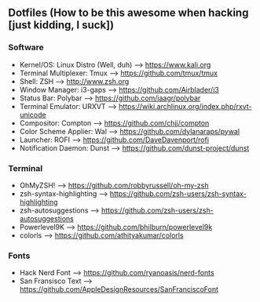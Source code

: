 ## Dotfiles (How to be this awesome when hacking [just kidding, I suck])

### Software
- Kernel/OS: Linux Distro (Well, duh) --> https://www.kali.org
- Terminal Multiplexer: Tmux --> https://github.com/tmux/tmux
- Shell: ZSH --> http://www.zsh.org
- Window Manager: i3-gaps --> https://github.com/Airblader/i3
- Status Bar: Polybar --> https://github.com/jaagr/polybar
- Terminal Emulator: URXVT --> https://wiki.archlinux.org/index.php/rxvt-unicode
- Compositor: Compton --> https://github.com/chjj/compton
- Color Scheme Applier: Wal --> https://github.com/dylanaraps/pywal
- Launcher: ROFI --> https://github.com/DaveDavenport/rofi
- Notification Daemon: Dunst --> https://github.com/dunst-project/dunst

### Terminal
- OhMyZSH! --> https://github.com/robbyrussell/oh-my-zsh
- zsh-syntax-highlighting --> https://github.com/zsh-users/zsh-syntax-highlighting
- zsh-autosuggestions --> https://github.com/zsh-users/zsh-autosuggestions
- Powerlevel9K --> https://github.com/bhilburn/powerlevel9k
- colorls --> https://github.com/athityakumar/colorls

### Fonts
- Hack Nerd Font --> https://github.com/ryanoasis/nerd-fonts
- San Fransisco Text --> https://github.com/AppleDesignResources/SanFranciscoFont
